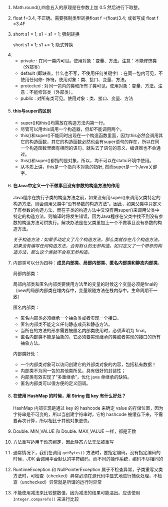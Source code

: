 1. Math.round(),四舍五入的原理是在参数上加 0.5 然后进行下取整。

2. float f=3.4, 不正确。需要强制类型转换float f =(float)3.4; 或者写成 float f =3.4F

3. short s1 = 1; s1 = s1 + 1; 强制转换

   short s1 = 1; s1 += 1; 隐式转换

   

4. - private : 在同一类内可见。使用对象：变量、方法。注意：不能修饰类（外部类）
   - default (即缺省，什么也不写，不使用任何关键字）: 在同一包内可见，不使用任何修- 饰符。使用对象：类、接口、变量、方法。
   - protected : 对同一包内的类和所有子类可见。使用对象：变量、方法。注意：不能修饰类（外部类）。
   - public : 对所有类可见。使用对象：类、接口、变量、方法

   

5. #### **this与super的区别**

   - super()和this()均需放在构造方法内第一行。
   - 尽管可以用this调用一个构造器，但却不能调用两个。
   - this()和super()不能同时出现在一个构造函数里面，因为this必然会调用其它的构造函数，其它的构造函数必然也会有super语句的存在，所以在同一个构造函数里面有相同的语句，就失去了语句的意义，编译器也不会通过。
   - this()和super()都指的是对象，所以，均不可以在static环境中使用。
   - 从本质上讲，this是一个指向本对象的指针, 然而super是一个Java关键字。

   

10. #### **在Java中定义一个不做事且没有参数的构造方法的作用**

    Java程序在执行子类的构造方法之前，如果没有用super()来调用父类特定的构造方法，则会调用父类中“没有参数的构造方法”。因此，如果父类中只定义了有参数的构造方法，而在子类的构造方法中又没有用super()来调用父类中特定的构造方法，则编译时将发生错误，因为Java程序在父类中找不到没有参数的构造方法可供执行。解决办法是在父类里加上一个不做事且没有参数的构造方法。

    *关于构造方法：如果手动定义了几个构造方法，那么类就存在几个构造方法。如果没有编写任何构造方法，会有默认的无参构造。如只定义了一个带参的构造方法，那么这个类就不会有无参构造。*

    

8. 内部类可以分为四种：**成员内部类、局部内部类、匿名内部类和静态内部类**。

   局部内部类：

   局部内部类和匿名内部类要使用方法里的变量的时候这个变量必须是final的（new的局部内部类在堆内存中，变量跟随方法在栈内存中。生命周期不一致）

   匿名内部类：

   - 匿名内部类必须继承一个抽象类或者实现一个接口。
   - 匿名内部类不能定义任何静态成员和静态方法。
   - 当所在的方法的形参需要被匿名内部类使用时，必须声明为 final。
   - 匿名内部类不能是抽象的，它必须要实现继承的类或者实现的接口的所有抽象方法。

   内部类好处：

   - 一个内部类对象可以访问创建它的外部类对象的内容，包括私有数据！
   - 内部类不为同一包的其他类所见，具有很好的封装性；
   - 内部类有效实现了“多重继承”，优化 java 单继承的缺陷。
   - 匿名内部类可以很方便的定义回调。

   

16. #### **在使用 HashMap 的时候，用 String 做 key 有什么好处？**

    HashMap 内部实现是通过 key 的 hashcode 来确定 value 的存储位置，因为字符串是不可变的，所以当创建字符串时，它的 hashcode 被缓存下来，不需要再次计算，所以相比于其他对象更快。

    

10. Double. MIN_VALUE 和 Double. MAX_VALUE 一样，都是正数

    

11. 方法重写适用于动态绑定，因此静态方法无法被重写

    

12. 通常情况下，我们在调用 `getBytes()` 方法时，要指定编码，没有指定编码的时候，JDK 会调用平台默认的字符编码，而不同的操作系统，编码不尽相同的

    

13. RuntimeException 和 NullPointerException 属于不检查异常，子类重写父类方法时，可检查（checked）异常必须在源代码中显式地进行捕获处理，不检查（unchecked）异常就是所谓的运行时异常

    

14. 不能使用减法来比较整数值，因为减法的结果可能溢出。应该使用 `Integer.compareTo()` 来进行比较
